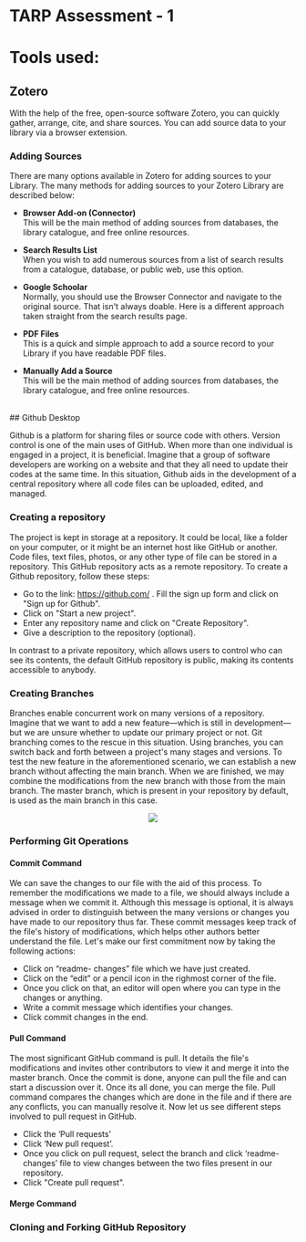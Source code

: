 # TARP Assessment - 1

# Tools used:

## Zotero

With the help of the free, open-source software Zotero, you can quickly gather, arrange, cite, and share sources. You can add source data to your library via a browser extension. 

### Adding Sources

There are many options available in Zotero for adding sources to your Library. The many methods for adding sources to your Zotero Library are described below: 

* **Browser Add-on (Connector)** <br>
  This will be the main method of adding sources from databases, the library catalogue, and free online resources.
  
* **Search Results List** <br> 
  When you wish to add numerous sources from a list of search results from a catalogue, database, or public web, use this option.
  
* **Google Schoolar** <br> 
  Normally, you should use the Browser Connector and navigate to the original source. That isn't always doable. Here is a different approach taken straight from the search results page.
  
* **PDF Files** <br>
  This is a quick and simple approach to add a source record to your Library if you have readable PDF files.
  
* **Manually Add a Source** <br>
  This will be the main method of adding sources from databases, the library catalogue, and free online resources.
<br>
## Github Desktop

Github is a platform for sharing files or source code with others. Version control is one of the main uses of GitHub. When more than one individual is engaged in a project, it is beneficial. Imagine that a group of software developers are working on a website and that they all need to update their codes at the same time. In this situation, Github aids in the development of a central repository where all code files can be uploaded, edited, and managed.

### Creating a repository

The project is kept in storage at a repository. It could be local, like a folder on your computer, or it might be an internet host like GitHub or another. Code files, text files, photos, or any other type of file can be stored in a repository. This GitHub repository acts as a remote repository. To create a Github repository, follow these steps: 

* Go to the link: https://github.com/ . Fill the sign up form and click on "Sign up for Github".
* Click on "Start a new project".
* Enter any repository name and click on "Create Repository". 
* Give a description to the repository (optional).

In contrast to a private repository, which allows users to control who can see its contents, the default GitHub repository is public, making its contents accessible to anybody.

### Creating Branches

Branches enable concurrent work on many versions of a repository. Imagine that we want to add a new feature—which is still in development—but we are unsure whether to update our primary project or not. Git branching comes to the rescue in this situation. Using branches, you can switch back and forth between a project's many stages and versions. To test the new feature in the aforementioned scenario, we can establish a new branch without affecting the main branch. When we are finished, we may combine the modifications from the new branch with those from the main branch. The master branch, which is present in your repository by default, is used as the main branch in this case.

<center><img src="https://i0.wp.com/digitalvarys.com/wp-content/uploads/2019/06/GIT-Branchand-its-Operations.png?fit=1024%2C563&ssl=1"></center>

### Performing Git Operations

#### Commit Command

We can save the changes to our file with the aid of this process. To remember the modifications we made to a file, we should always include a message when we commit it. Although this message is optional, it is always advised in order to distinguish between the many versions or changes you have made to our repository thus far. These commit messages keep track of the file's history of modifications, which helps other authors better understand the file. Let's make our first commitment now by taking the following actions:

* Click on “readme- changes” file which we have just created.
* Click on the “edit” or a pencil icon in the righmost corner of the file.
* Once you click on that, an editor will open where you can type in the changes or anything.
* Write a commit message which identifies your changes.
* Click commit changes in the end.

#### Pull Command

The most significant GitHub command is pull. It details the file's modifications and invites other contributors to view it and merge it into the master branch. Once the commit is done, anyone can pull the file and can start a discussion over it. Once its all done, you can merge the file. Pull command compares the changes which are done in the file and if there are any conflicts, you can manually resolve it. Now let us see different steps involved to pull request in GitHub.

* Click the ‘Pull requests’ 
* Click ‘New pull request’.
* Once you click on pull request, select the branch and click ‘readme- changes’ file to view changes between the two files present in our repository.
* Click "Create pull request".

#### Merge Command

### Cloning and Forking GitHub Repository
